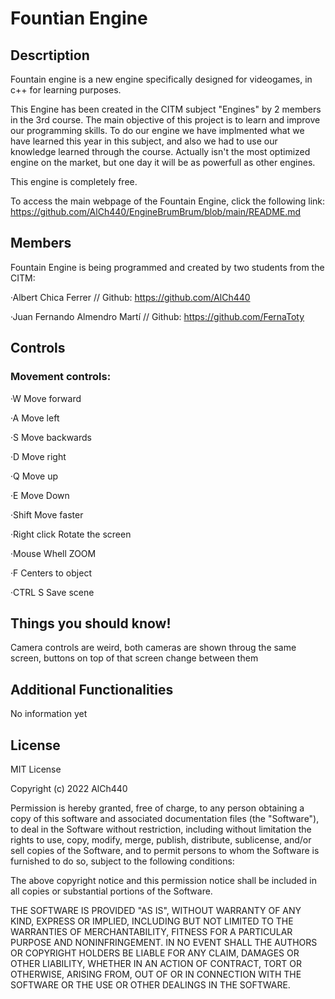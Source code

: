 # Fountian Engine

## Descrtiption
Fountain engine is a new engine specifically designed for videogames, in c++ for learning purposes.

This Engine has been created in the CITM subject "Engines" by 2 members in the 3rd course. The main objective of this project is to learn and improve our programming skills. To do our engine we have implmented what we have learned this year in this subject, and also we had to use our knowledge learned through the course. Actually isn't the most optimized engine on the market, but one day it will be as powerfull as other engines.

This engine is completely free.

To access the main webpage of the Fountain Engine, click the following link: https://github.com/AlCh440/EngineBrumBrum/blob/main/README.md
## Members
Fountain Engine is being programmed and created by two students from the CITM:

·Albert Chica Ferrer // Github: https://github.com/AlCh440

·Juan Fernando Almendro Martí // Github: https://github.com/FernaToty
## Controls

### Movement controls:

·W Move forward

·A Move left

·S Move backwards

·D Move right

·Q Move up

·E Move Down

·Shift Move faster

·Right click Rotate the screen

·Mouse Whell ZOOM

·F Centers to object

·CTRL S Save scene

## Things you should know!

Camera controls are weird, both cameras are shown throug the same screen, buttons on top of that screen change between them

## Additional Functionalities

No information yet

## License

MIT License

Copyright (c) 2022 AlCh440

Permission is hereby granted, free of charge, to any person obtaining a copy
of this software and associated documentation files (the "Software"), to deal
in the Software without restriction, including without limitation the rights
to use, copy, modify, merge, publish, distribute, sublicense, and/or sell
copies of the Software, and to permit persons to whom the Software is
furnished to do so, subject to the following conditions:

The above copyright notice and this permission notice shall be included in all
copies or substantial portions of the Software.

THE SOFTWARE IS PROVIDED "AS IS", WITHOUT WARRANTY OF ANY KIND, EXPRESS OR
IMPLIED, INCLUDING BUT NOT LIMITED TO THE WARRANTIES OF MERCHANTABILITY,
FITNESS FOR A PARTICULAR PURPOSE AND NONINFRINGEMENT. IN NO EVENT SHALL THE
AUTHORS OR COPYRIGHT HOLDERS BE LIABLE FOR ANY CLAIM, DAMAGES OR OTHER
LIABILITY, WHETHER IN AN ACTION OF CONTRACT, TORT OR OTHERWISE, ARISING FROM,
OUT OF OR IN CONNECTION WITH THE SOFTWARE OR THE USE OR OTHER DEALINGS IN THE
SOFTWARE.
